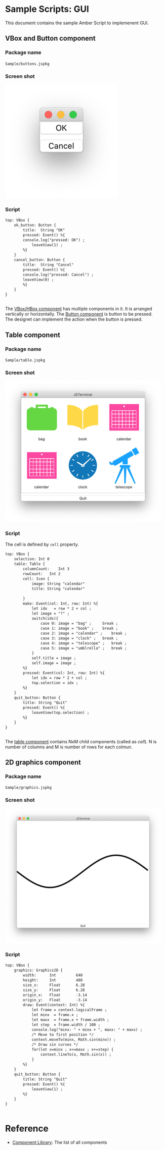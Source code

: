 

# Sample Scripts: GUI
This document contains the sample Amber Script to implemenent GUI.

## VBox and Button component
### Package name
`Sample/buttons.jspkg`

### Screen shot
![Table View](https://github.com/steelwheels/JSTerminal/blob/master/Documents/Images/buttons-screenshot.png)

### Script
````
top: VBox {
    ok_button: Button {
        title:  String "OK"
        pressed: Event() %{
		console.log("pressed: OK") ;
	    	leaveView(1) ;
        %}
    }
    cancel_button: Button {
        title:  String "Cancel"
        pressed: Event() %{
		console.log("pressed: Cancel") ;
		leaveView(0) ;
        %}
    }
}


````
The [VBox/HBox component](https://github.com/steelwheels/KiwiCompnents/blob/master/Document/Components/Box.md) has multiple components in it. It is arranged vertically or horizontally.
The [Button component](https://github.com/steelwheels/KiwiCompnents/blob/master/Document/Components/Button.md) is button to be pressed. The designet can implement the action when the button is pressed.

## Table component

### Package name
`Sample/table.jspkg`

### Screen shot
![Table View](https://github.com/steelwheels/JSTerminal/blob/master/Documents/Images/table-screenshot.png)

### Script
The cell is defined by `cell` property.
````
top: VBox {
	selection: Int 0
    table: Table {
		columnCount:	Int	3
		rowCount:	Int	2
		cell: Icon {
			image: String "calendar"
			title: String "calendar"

		}
		make: Event(col: Int, row: Int) %{
			let idx   = row * 2 + col ;
			let image = "?" ;
			switch(idx){
				case 0: image = "bag" ;		break ;
				case 1: image = "book" ; 	break ;
				case 2: image = "calendar" ;	break ;
				case 3: image = "clock" ;	break ;
				case 4: image = "telescope" ;	break ;
				case 5: image = "umblrella" ;	break ;
			}
			self.title = image ;
			self.image = image ;
		%}
		pressed: Event(col: Int, row: Int) %{
			let idx = row * 2 + col ;
			top.selection = idx ;
		%}
    }
    quit_button: Button {
   		title: String "Quit"
		pressed: Event() %{
			leaveView(top.selection) ;
        %}
    }
}


````

The [table component](https://github.com/steelwheels/KiwiCompnents/blob/master/Document/Components/Table.md)
contains NxM child components (called as *cell*).
N is number of columns and M is number of rows for each colmun.

## 2D graphics component

### Package name
`Sample/graphics.jspkg`

### Screen shot
![Table View](https://github.com/steelwheels/JSTerminal/blob/master/Documents/Images/graphics-2d-screenshot-1.png)

### Script
````
top: VBox {
    graphics: Graphics2D {
        width:      Int         640
        height:     Int         480
        size_x:     Float       6.28
        size_y:     Float       6.28
        origin_x:   Float       -3.14
        origin_y:   Float       -3.14
        draw: Event(context: Int) %{
            let frame = context.logicalFrame ;
            let minx  = frame.x ;
            let maxx  = frame.x + frame.width ;
            let step  = frame.width / 100 ;
            console.log("minx: " + minx + ", maxx: " + maxx) ;
            /* Move to first position */
            context.moveTo(minx, Math.sin(minx)) ;
            /* Draw sin curves */
            for(let x=minx ; x<=maxx ; x+=step) {
                context.lineTo(x, Math.sin(x)) ;
            }
        %}
    }
    quit_button: Button {
   		title: String "Quit"
		pressed: Event() %{
			leaveView(1) ;
        %}
    }
}


````

# Reference
* [Component Library](https://github.com/steelwheels/KiwiCompnents/blob/master/Document/Library.md): The list of all components

